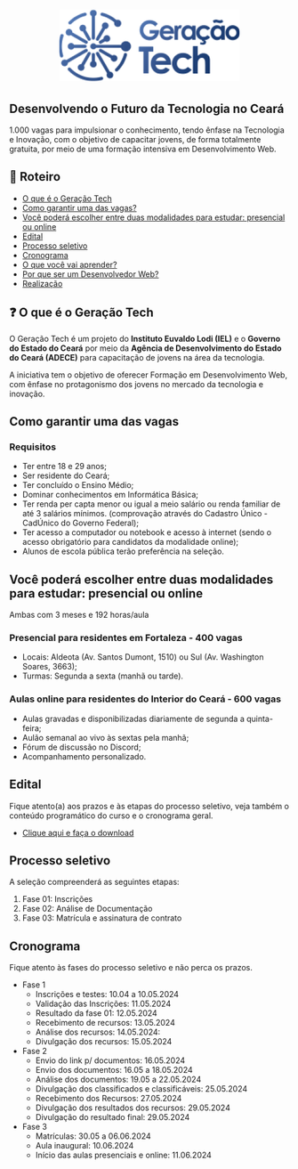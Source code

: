 <h1 align="center">
  <img src="./.github/logo-geracao-tech.png" alt="Logo Geração Tech" />
</h1>

<h2>
  Desenvolvendo o Futuro da Tecnologia no Ceará
</h2>

<p>
  1.000 vagas para impulsionar o conhecimento, tendo ênfase na Tecnologia e Inovação, com o objetivo de capacitar jovens, de forma totalmente gratuita, por meio de uma formação intensiva em Desenvolvimento Web.
</p>

## 📃 Roteiro

- [O que é o Geração Tech](#o-que-e-o-geracao-tech)
- [Como garantir uma das vagas?](#como-garantir-uma-das-vagas)
- [Você poderá escolher entre duas modalidades para estudar: presencial ou online](#voce-podera-escolher-entre-duas-modalidades-para-estudar)
- [Edital](#edital)
- [Processo seletivo](#processo-seletivo)
- [Cronograma](#cronograma)
- [O que você vai aprender?](#o-que-voce-vai-aprender)
- [Por que ser um Desenvolvedor Web?](#por-que-ser-um-desenvolvedor-web)
- [Realização](#realizacao)

## ❓ O que é o Geração Tech

<p>
  O Geração Tech é um projeto do <strong>Instituto Euvaldo Lodi (IEL)</strong> e o <strong>Governo do Estado do Ceará</strong> por meio da <strong>Agência de Desenvolvimento do Estado do Ceará (ADECE)</strong> para capacitação de jovens na área da tecnologia.
</p>

<p>
  A iniciativa tem o objetivo de oferecer Formação em Desenvolvimento Web, com ênfase no protagonismo dos jovens no mercado da tecnologia e inovação.
</p>

## Como garantir uma das vagas

### Requisitos

- Ter entre 18 e 29 anos;
- Ser residente do Ceará;
- Ter concluído o Ensino Médio;
- Dominar conhecimentos em Informática Básica;
- Ter renda per capta menor ou igual a meio salário ou renda familiar de até 3 salários mínimos. (comprovação através do Cadastro Único - CadÚnico do Governo Federal);
- Ter acesso a computador ou notebook e acesso à internet (sendo o acesso obrigatório para candidatos da modalidade online);
- Alunos de escola pública terão preferência na seleção.

## Você poderá escolher entre duas modalidades para estudar: presencial ou online

<p>Ambas com 3 meses e 192 horas/aula</p>

### Presencial para residentes em Fortaleza - 400 vagas

- Locais: Aldeota (Av. Santos Dumont, 1510) ou Sul (Av. Washington Soares, 3663);
- Turmas: Segunda a sexta (manhã ou tarde).

### Aulas online para residentes do Interior do Ceará - 600 vagas

- Aulas gravadas e disponibilizadas diariamente de segunda a quinta-feira;
- Aulão semanal ao vivo às sextas pela manhã;
- Fórum de discussão no Discord;
- Acompanhamento personalizado.

## Edital

<p>
  Fique atento(a) aos prazos e às etapas do processo seletivo, veja também o conteúdo programático do curso e o cronograma geral.
</p>

- [Clique aqui e faça o download](https://geracaotech.iel-ce.org.br/edital-geracao-tech.pdf)

## Processo seletivo

<p>A seleção compreenderá as seguintes etapas:</p>

1. Fase 01: Inscrições
2. Fase 02: Análise de Documentação
3. Fase 03: Matrícula e assinatura de contrato

## Cronograma

<p>
  Fique atento às fases do processo seletivo e não perca os prazos.
</p>

- Fase 1
  - Inscrições e testes: 10.04 a 10.05.2024
  - Validação das Inscrições: 11.05.2024
  - Resultado da fase 01: 12.05.2024
  - Recebimento de recursos: 13.05.2024
  - Análise dos recursos: 14.05.2024:
  - Divulgação dos recursos: 15.05.2024
- Fase 2
  - Envio do link p/ documentos: 16.05.2024
  - Envio dos documentos: 16.05 a 18.05.2024
  - Análise dos documentos: 19.05 a 22.05.2024
  - Divulgação dos classificados e classificáveis: 25.05.2024
  - Recebimento dos Recursos: 27.05.2024
  - Divulgação dos resultados dos recursos: 29.05.2024
  - Divulgação do resultado final: 29.05.2024
- Fase 3
  - Matrículas: 30.05 a 06.06.2024
  - Aula inaugural: 10.06.2024
  - Início das aulas presenciais e online: 11.06.2024
